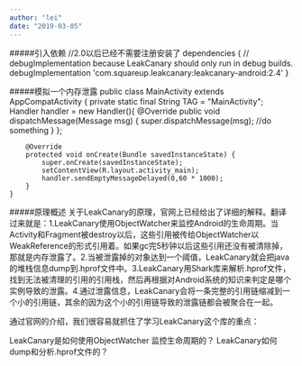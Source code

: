 ```yaml
---
author: "lei"
date: "2019-03-05"
---
```


#####引入依赖
    //2.0以后已经不需要注册安装了
    dependencies {
      // debugImplementation because LeakCanary should only run in debug builds.
      debugImplementation 'com.squareup.leakcanary:leakcanary-android:2.4'
    }



#####模拟一个内存泄露
    public class MainActivity extends AppCompatActivity {
        private static final String TAG = "MainActivity";
        Handler handler = new Handler(){
            @Override
            public void dispatchMessage(Message msg) {
                super.dispatchMessage(msg);
                //do something
            }
        };
    
        @Override
        protected void onCreate(Bundle savedInstanceState) {
            super.onCreate(savedInstanceState);
            setContentView(R.layout.activity_main);
            handler.sendEmptyMessageDelayed(0,60 * 1000);
        }
    }


#####原理概述
关于LeakCanary的原理，官网上已经给出了详细的解释。翻译过来就是：1.LeakCanary使用ObjectWatcher来监控Android的生命周期。当Activity和Fragment被destroy以后，这些引用被传给ObjectWatcher以WeakReference的形式引用着。如果gc完5秒钟以后这些引用还没有被清除掉，那就是内存泄露了。2.当被泄露掉的对象达到一个阈值，LeakCanary就会把java的堆栈信息dump到.hprof文件中。3.LeakCanary用Shark库来解析.hprof文件，找到无法被清理的引用的引用栈，然后再根据对Android系统的知识来判定是哪个实例导致的泄露。4.通过泄露信息，LeakCanary会将一条完整的引用链缩减到一个小的引用链，其余的因为这个小的引用链导致的泄露链都会被聚合在一起。

通过官网的介绍，我们很容易就抓住了学习LeakCanary这个库的重点：

LeakCanary是如何使用ObjectWatcher 监控生命周期的？
LeakCanary如何dump和分析.hprof文件的？
